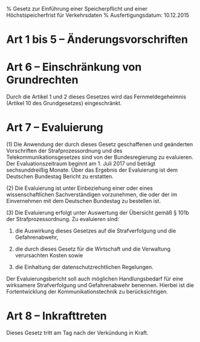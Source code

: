 % Gesetz zur Einführung einer Speicherpflicht und einer Höchstspeicherfrist für Verkehrsdaten
% Ausfertigungsdatum: 10.12.2015
 
# Art 1 bis 5 – Änderungsvorschriften

# Art 6 – Einschränkung von Grundrechten

Durch die Artikel 1 und 2 dieses Gesetzes wird das Fernmeldegeheimnis (Artikel 10 des Grundgesetzes) eingeschränkt.

# Art 7 – Evaluierung

(1) Die Anwendung der durch dieses Gesetz geschaffenen und geänderten Vorschriften der Strafprozessordnung und des Telekommunikationsgesetzes sind von der Bundesregierung zu evaluieren. Der Evaluationszeitraum beginnt am 1. Juli 2017 und beträgt sechsunddreißig Monate. Über das Ergebnis der Evaluierung ist dem Deutschen Bundestag Bericht zu erstatten.

(2) Die Evaluierung ist unter Einbeziehung einer oder eines wissenschaftlichen Sachverständigen vorzunehmen, die oder der im Einvernehmen mit dem Deutschen Bundestag zu bestellen ist.

(3) Die Evaluierung erfolgt unter Auswertung der Übersicht gemäß § 101b der Strafprozessordnung. Zu evaluieren sind:

1. die Auswirkung dieses Gesetzes auf die Strafverfolgung und die Gefahrenabwehr,

2. die durch dieses Gesetz für die Wirtschaft und die Verwaltung verursachten Kosten sowie

3. die Einhaltung der datenschutzrechtlichen Regelungen.

Der Evaluierungsbericht soll auch möglichen Handlungsbedarf für eine wirksamere Strafverfolgung und Gefahrenabwehr benennen. Hierbei ist die Fortentwicklung der Kommunikationstechnik zu berücksichtigen.

# Art 8 – Inkrafttreten

Dieses Gesetz tritt am Tag nach der Verkündung in Kraft.
